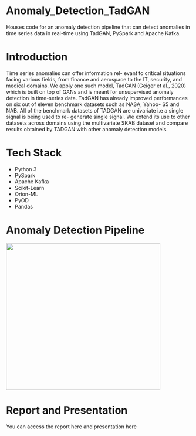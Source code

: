# Anomaly_Detection_TadGAN
Houses code for an anomaly detection pipeline that can detect anomalies in time series data in real-time using TadGAN, PySpark and Apache Kafka.

# Introduction
Time series anomalies can offer information rel-
evant to critical situations facing various fields,
from finance and aerospace to the IT, security,
and medical domains. We apply one such model,
TadGAN (Geiger et al., 2020) which is built
on top of GANs and is meant for unsupervised
anomaly detection in time-series data. TadGAN
has already improved performances on six out of
eleven benchmark datasets such as NASA, Yahoo-
S5 and NAB.
All of the benchmark datasets of TADGAN are
univariate i.e a single signal is being used to re-
generate single signal. We extend its use to other
datasets across domains using the multivariate
SKAB dataset and compare results obtained by
TADGAN with other anomaly detection models.

# Tech Stack
- Python 3
- PySpark
- Apache Kafka
- Scikit-Learn
- Orion-ML
- PyOD
- Pandas


# Anomaly Detection Pipeline
<img src="https://user-images.githubusercontent.com/68857931/207483255-5ca97661-be69-4451-b0e3-0385b0f91147.jpg" width="420" height="400">

# Report and Presentation
You can access the report here and presentation here
